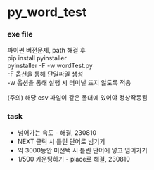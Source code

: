# py_word_test

### exe file
파이썬 버전문제, path 해결 후<br>
pip install pyinstaller<br>
pyinstaller -F -w wordTest.py<br>
-F 옵션을 통해 단일파일 생성<br>
-w 옵션을 통해 실행 시 터미널 뜨지 않도록 적용<br>

(주의) 해당 csv 파일이 같은 폴더에 있어야 정상작동됨

### task
 - 넘어가는 속도 - 해결, 230810
 - NEXT 클릭 시 틀린 단어로 넘기기
 - 약 3000동안 미선택 시 틀린 단어에 넣고 넘어가기
 - 1/500 카운팅하기 - place로 해결, 230810
